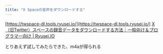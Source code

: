 ```yaml
---
title: "X Spaceの音声をダウンロードする"
---
```


[https://twspace-dl.tools.ryusei.io/](https://twspace-dl.tools.ryusei.io/)
[X（旧Twitter）スペースの録音データをダウンロードする方法｜一般向け＆プログラマー向け | Ryusei.IO](https://ryusei.io/ja/article/twitter-space-how-to-download)

とりあえず試してみたらできた、m4aが得られる

